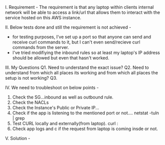 I. Requirement - 
The requirement is that any laptop within clients internal network will be able to access a link/url that allows them to interact with the service hosted on this AWS instance.

II. Below tests done and still the requirement is not achieved - 
  - for testing purposes, I've set up a port so that anyone can send and receive curl commands to it, but I can't even send/recieve curl commands from the server. 
  - I've tried modifiying the inbound rules so at least my laptop's IP address should be allowed but even that hasn't worked.
  
III. My Questions 
Q1. Need to understand the exact issue?
Q2. Need to understand from which all places its working and from which all places the setup is not working?
Q3. 

IV. We need to troubleshoot on below points - 
1. Check the SG...inbound as well as outbound rule.
2. Check the NACLs
3. Check the Instance's Public or Private IP...
3. Check if the app is listening to the mentioned port or not.... netstat -tuln | grep <port-number>
4. Test CURL locally and externally(from laptop). curl <instance-public-ip>:<port>
5. Check app logs and c if the request from laptop is coming insde or not.

V. Solution -
